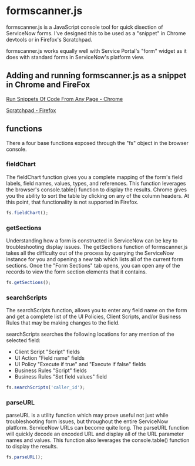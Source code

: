 # formscanner.js
formscanner.js is a JavaScript console tool for quick disection of ServiceNow forms. I've designed this to be used as a "snippet" in Chrome devtools or in Firefox's Scratchpad.

formscanner.js works equally well with Service Portal's "form" widget as it does with standard forms in ServiceNow's platform view.

## Adding and running formscanner.js as a snippet in Chrome and FireFox
[Run Snippets Of Code From Any Page - Chrome](https://developers.google.com/web/tools/chrome-devtools/snippets)

[Scratchpad - Firefox](https://developer.mozilla.org/en-US/docs/Tools/Scratchpad)

## functions
There a four base functions exposed through the "fs" object in the browser console. 

### fieldChart
The fieldChart function gives you a complete mapping of the form's field labels, field names, values, types, and references. This function leverages the browser's console.table() function to display the results. Chrome gives you the ability to sort the table by clicking on any of the column headers. At this point, that functionality is not supported in Firefox.

```javascript
fs.fieldChart();
```

### getSections
Understanding how a form is constructed in ServiceNow can be key to troubleshooting display issues. The getSections function of formscanner.js takes all the difficulty out of the process by querying the ServiceNow instance for you and opening a new tab which lists all of the current form sections. Once the "Form Sections" tab opens, you can open any of the records to view the form section elements that it contains. 

```javascript
fs.getSections();
```

### searchScripts
The searchScripts function, allows you to enter any field name on the form and get a complete list of the UI Policies, Client Scripts, and/or Business Rules that may be making changes to the field.

searchScripts searches the following locations for any mention of the selected field:
* Client Script "Script" fields
* UI Action "Field name" fields
* UI Policy "Execute if true" and "Execute if false" fields
* Business Rules "Script" fields
* Business Rules "Set field values" field

```javascript
fs.searchScripts('caller_id');
```

### parseURL
parseURL is a utility function which may prove useful not just while troubleshooting form issues, but throughout the entire ServiceNow platform. ServiceNow URLs can become quite long. The parseURL function will quickly decode an encoded URL and display all of the URL parameter names and values. This function also leverages the console.table() function to display the results.

```javascript
fs.parseURL();
```

